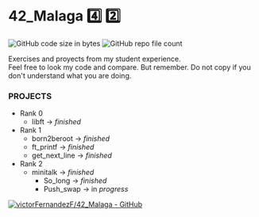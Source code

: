 # 42_Malaga :four: :two:

![GitHub code size in bytes](https://img.shields.io/github/languages/code-size/VictorFernandezF/42_Malaga?style=for-the-badge)
![GitHub repo file count](https://img.shields.io/github/directory-file-count/victorFernandezF/42_Malaga?style=for-the-badge)

Exercises and proyects from my student experience.   
Feel free to look my code and compare. But remember. Do not copy if you don't understand what you are doing.  

### PROJECTS 
- Rank 0
	- libft -> *finished*
- Rank 1
	- born2beroot -> *finished*
	- ft_printf -> *finished*
	- get_next_line -> *finished*
- Rank 2
	- minitalk -> *finished* 
        - So_long -> *finished* 
        - Push_swap -> in *progress*


[![victorFernandezF/42_Malaga - GitHub](https://gh-card.dev/repos/victorFernandezF/42_Malaga.svg)](https://github.com/victorFernandezF/42_Malaga)
